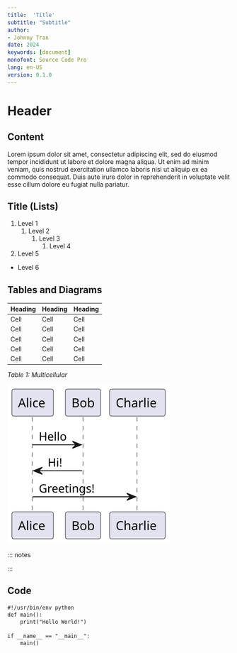 ```yaml
---
title:  'Title'
subtitle: "Subtitle"
author:
- Johnny Tran
date: 2024
keywords: [document]
monofont: Source Code Pro
lang: en-US
version: 0.1.0
---
```


[//]: # (TODO comment)

# Header
## Content
Lorem ipsum dolor sit amet, consectetur adipiscing elit, sed do eiusmod tempor incididunt ut labore et dolore magna aliqua. Ut enim ad minim veniam, quis nostrud exercitation ullamco laboris nisi ut aliquip ex ea commodo consequat. Duis aute irure dolor in reprehenderit in voluptate velit esse cillum dolore eu fugiat nulla pariatur. 

## Title (Lists)
1. Level 1
   1. Level 2
      1. Level 3
         1. Level 4
1. Level 5
* Level 6

## Tables and Diagrams
| Heading | Heading | Heading |
| --- | --- | --- |
| Cell | Cell | Cell |
| Cell | Cell | Cell |
| Cell | Cell | Cell |
| Cell | Cell | Cell |
| Cell | Cell | Cell |
_Table 1: Multicellular_

![Diagram 1. Alt text looks like this](diagram.svg)

::: notes
<!--
@startuml diagram
Alice -> Bob: Hello
Bob -> Alice: Hi!
Alice -> Charlie: Greetings!
@enduml
-->
:::

## Code
```{#python .python}
#!/usr/bin/env python
def main():
    print("Hello World!")

if __name__ == "__main__":
    main()
```
